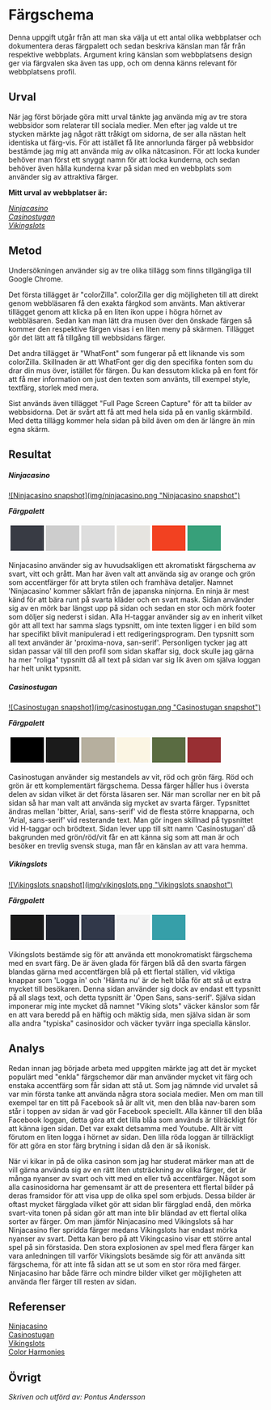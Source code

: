---
---
Färgschema
=======================

Denna uppgift utgår från att man ska välja ut ett antal olika webbplatser och dokumentera deras färgpalett och sedan beskriva känslan man får från respektive webbplats. Argument kring känslan som webbplatsens design ger via färgvalen ska även tas upp, och om denna känns relevant för webbplatsens profil.

Urval
-----------------------

När jag först började göra mitt urval tänkte jag använda mig av tre stora webbsidor som relaterar till sociala medier. Men efter jag valde ut tre stycken märkte jag något rätt tråkigt om sidorna, de ser alla nästan helt identiska ut färg-vis. För att istället få lite annorlunda färger på webbsidor bestämde jag mig att använda mig av olika nätcasinon. För att locka kunder behöver man först ett snyggt namn för att locka kunderna, och sedan behöver även hålla kunderna kvar på sidan med en webbplats som använder sig av attraktiva färger.

**Mitt urval av webbplatser är:**

_<a href="https://www.ninjacasino.com/" target="_blank">Ninjacasino</a>  
<a href="https://www.casinostugan.com/casino/#!start" target="_blank">Casinostugan</a>  
<a href="https://sv.vikingslots.com/" target="_blank">Vikingslots</a>_
<!-- _[Ninjacasino](https://www.ninjacasino.com/)  
[Casinostugan](https://www.casinostugan.com/casino/#!start)  
[Vikingslots](https://sv.vikingslots.com/)_ -->

Metod
-----------------------

Undersökningen använder sig av tre olika tillägg som finns tillgängliga till Google Chrome.

Det första tillägget är "colorZilla". colorZilla ger dig möjligheten till att direkt genom webbläsaren få den exakta färgkod som använts. Man aktiverar tillägget genom att klicka på en liten ikon uppe i högra hörnet av webbläsaren. Sedan kan man lätt dra musen över den önskade färgen så kommer den respektive färgen visas i en liten meny på skärmen. Tillägget gör det lätt att få tillgång till webbsidans färger.

Det andra tillägget är "WhatFont" som fungerar på ett liknande vis som colorZilla. Skillnaden är att WhatFont ger dig den specifika fonten som du drar din mus över, istället för färgen. Du kan dessutom klicka på en font för att få mer information om just den texten som använts, till exempel style, textfärg, storlek med mera.

Sist används även tillägget "Full Page Screen Capture" för att ta bilder av webbsidorna. Det är svårt att få att med hela sida på en vanlig skärmbild. Med detta tillägg kommer hela sidan på bild även om den är längre än min egna skärm.

Resultat
-----------------------

##### Ninjacasino

<a href="../img/ninjacasino.png" target="_blank">
    ![Ninjacasino snapshot](img/ninjacasino.png "Ninjacasino snapshot")
</a>  

**_Färgpalett_**
<table style="border-spacing: 4px; border-collapse: separate">
<tr>
<td style="height: 50px; width: 50px; background-color: #383B44">
<td style="height: 50px; width: 50px; background-color: #CDCDCD">
<td style="height: 50px; width: 50px; background-color: #DEDEDE">
<td style="height: 50px; width: 50px; background-color: #E6E4E0">
<td style="height: 50px; width: 50px; background-color: #F24121">
<td style="height: 50px; width: 50px; background-color: #37A07A">
</tr>
</table>

Ninjacasino använder sig av huvudsakligen ett akromatiskt färgschema av svart, vitt och grått. Man har även valt att använda sig av orange och grön som accentfärger för att bryta stilen och framhäva detaljer. Namnet 'Ninjacasino' kommer såklart från de japanska ninjorna. En ninja är mest känd för att bära runt på svarta kläder och en svart mask. Sidan använder sig av en mörk bar längst upp på sidan och sedan en stor och mörk footer som döljer sig nederst i sidan. Alla H-taggar använder sig av en inherit vilket gör att all text har samma slags typsnitt, om inte texten ligger i en bild som har specifikt blivit manipulerad i ett redigeringsprogram. Den typsnitt som all text använder är 'proxima-nova, san-serif'. Personligen tycker jag att sidan passar väl till den profil som sidan skaffar sig, dock skulle jag gärna ha mer "roliga" typsnitt då all text på sidan var sig lik även om själva loggan har helt unikt typsnitt.

##### Casinostugan

<a href="../img/casinostugan.png" target="_blank">
    ![Casinostugan snapshot](img/casinostugan.png "Casinostugan snapshot")
</a>

**_Färgpalett_**
<table style="border-spacing: 4px; border-collapse: separate">
<tr>
<td style="height: 50px; width: 50px; background-color: #000000">
<td style="height: 50px; width: 50px; background-color: #1B1B1B">
<td style="height: 50px; width: 50px; background-color: #B6AF9E">
<td style="height: 50px; width: 50px; background-color: #FBF5E3">
<td style="height: 50px; width: 50px; background-color: #5A6C42">
<td style="height: 50px; width: 50px; background-color: #982F33">
</tr>
</table>

Casinostugan använder sig mestandels av vit, röd och grön färg. Röd och grön är ett komplementärt färgschema. Dessa färger håller hus i översta delen av sidan vilket är det första läsaren ser. När man scrollar ner en bit på sidan så har man valt att använda sig mycket av svarta färger. Typsnittet ändras mellan 'bitter, Arial, sans-serif' vid de flesta större knapparna, och 'Arial, sans-serif' vid resterande text. Man gör ingen skillnad på typsnittet vid H-taggar och brödtext. Sidan lever upp till sitt namn 'Casinostugan' då bakgrunden med grön/röd/vit får en att känna sig som att man är och besöker en trevlig svensk stuga, man får en känslan av att vara hemma.

##### Vikingslots

<a href="../img/vikingslots.png" target="_blank">
    ![Vikingslots snapshot](img/vikingslots.png "Vikingslots snapshot")
</a>

**_Färgpalett_**
<table style="border-spacing: 4px; border-collapse: separate">
<tr>
<td style="height: 50px; width: 50px; background-color: #181818">
<td style="height: 50px; width: 50px; background-color: #212530">
<td style="height: 50px; width: 50px; background-color: #31384A">
<td style="height: 50px; width: 50px; background-color: #f3f3f3">
<td style="height: 50px; width: 50px; background-color: #369FA9">
</tr>
</table>

Vikingslots bestämde sig för att använda ett monokromatiskt färgschema med en svart färg. De är även glada för färgen blå då den svarta färgen blandas gärna med accentfärgen blå på ett flertal ställen, vid viktiga knappar som 'Logga in' och 'Hämta nu' är de helt blåa för att stå ut extra mycket till besökaren. Denna sidan använder sig dock av endast ett typsnitt på all slags text, och detta typsnitt är 'Open Sans, sans-serif'. Själva sidan imponerar mig inte mycket då namnet "Viking slots" väcker känslor som får en att vara beredd på en häftig och mäktig sida, men själva sidan är som alla andra "typiska" casinosidor och väcker tyvärr inga specialla känslor.

Analys
-----------------------

Redan innan jag började arbeta med uppgiten märkte jag att det är mycket populärt med "enkla" färgschemor där man använder mycket vit färg och enstaka accentfärg som får sidan att stå ut.  Som jag nämnde vid urvalet så var min första tanke att använda några stora sociala medier. Men om man till exempel tar en titt på Facebook så är allt vit, men den blåa nav-baren som står i toppen av sidan är vad gör Facebook speciellt. Alla känner till den blåa Facebook loggan, detta göra att det lilla blåa som används är tillräckligt för att känna igen sidan. Det var exakt detsamma med Youtube. Allt är vitt förutom en liten logga i hörnet av sidan. Den lilla röda loggan är tillräckligt för att göra en stor färg brytning i sidan då den är så ikonisk.

När vi kikar in på de olika casinon som jag har studerat märker man att de vill gärna använda sig av en rätt liten utsträckning av olika färger, det är många nyanser av svart och vitt med en eller två accentfärger. Något som alla casinosidorna har gemensamt är att de presentera ett flertal bilder på deras framsidor för att visa upp de olika spel som erbjuds. Dessa bilder är oftast mycket färgglada vilket gör att sidan blir färgglad endå, den mörka svart-vita tonen på sidan gör att man inte blir bländad av ett flertal olika sorter av färger. Om man jämför Ninjacasino med Vikingslots så har Ninjacasino fler spridda färger medans Vikingslots har endast mörka nyanser av svart. Detta kan bero på att Vikingcasino visar ett större antal spel på sin förstasida. Den stora explosionen av spel med flera färger kan vara anledningen till varför Vikingslots besämde sig för att använda sitt färgschema, för att inte få sidan att se ut som en stor röra med färger. Ninjacasino har både färre och mindre bilder vilket ger möjligheten att använda fler färger till resten av sidan.

Referenser
-----------------------

<a href="https://www.ninjacasino.com/" target="_blank">Ninjacasino</a>  
<a href="https://www.casinostugan.com/casino/#!start" target="_blank">Casinostugan</a>  
<a href="https://sv.vikingslots.com/" target="_blank">Vikingslots</a>  
<a href="http://www.tigercolor.com/color-lab/color-theory/color-harmonies.htm" target="_blank">Color Harmonies</a>

Övrigt
-----------------------

_Skriven och utförd av: Pontus Andersson_

